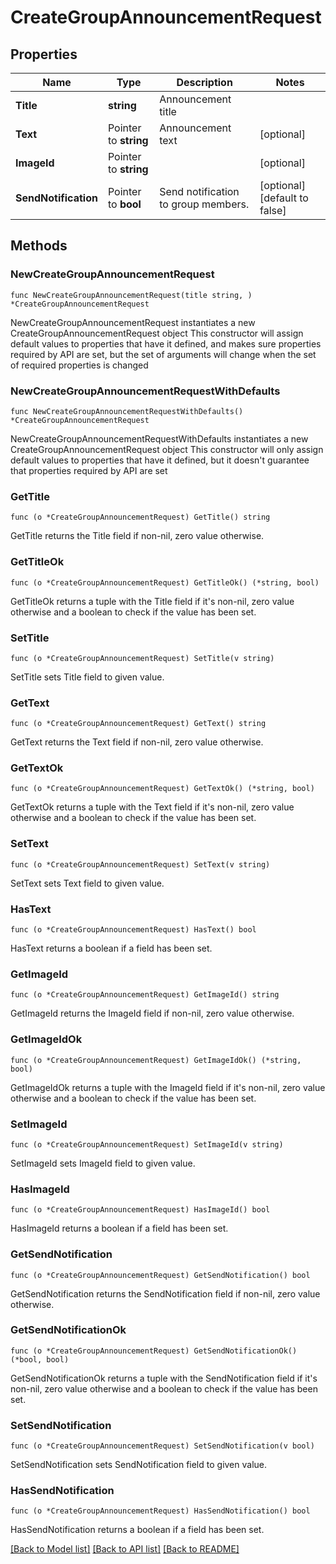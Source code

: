 # CreateGroupAnnouncementRequest

## Properties

Name | Type | Description | Notes
------------ | ------------- | ------------- | -------------
**Title** | **string** | Announcement title | 
**Text** | Pointer to **string** | Announcement text | [optional] 
**ImageId** | Pointer to **string** |  | [optional] 
**SendNotification** | Pointer to **bool** | Send notification to group members. | [optional] [default to false]

## Methods

### NewCreateGroupAnnouncementRequest

`func NewCreateGroupAnnouncementRequest(title string, ) *CreateGroupAnnouncementRequest`

NewCreateGroupAnnouncementRequest instantiates a new CreateGroupAnnouncementRequest object
This constructor will assign default values to properties that have it defined,
and makes sure properties required by API are set, but the set of arguments
will change when the set of required properties is changed

### NewCreateGroupAnnouncementRequestWithDefaults

`func NewCreateGroupAnnouncementRequestWithDefaults() *CreateGroupAnnouncementRequest`

NewCreateGroupAnnouncementRequestWithDefaults instantiates a new CreateGroupAnnouncementRequest object
This constructor will only assign default values to properties that have it defined,
but it doesn't guarantee that properties required by API are set

### GetTitle

`func (o *CreateGroupAnnouncementRequest) GetTitle() string`

GetTitle returns the Title field if non-nil, zero value otherwise.

### GetTitleOk

`func (o *CreateGroupAnnouncementRequest) GetTitleOk() (*string, bool)`

GetTitleOk returns a tuple with the Title field if it's non-nil, zero value otherwise
and a boolean to check if the value has been set.

### SetTitle

`func (o *CreateGroupAnnouncementRequest) SetTitle(v string)`

SetTitle sets Title field to given value.


### GetText

`func (o *CreateGroupAnnouncementRequest) GetText() string`

GetText returns the Text field if non-nil, zero value otherwise.

### GetTextOk

`func (o *CreateGroupAnnouncementRequest) GetTextOk() (*string, bool)`

GetTextOk returns a tuple with the Text field if it's non-nil, zero value otherwise
and a boolean to check if the value has been set.

### SetText

`func (o *CreateGroupAnnouncementRequest) SetText(v string)`

SetText sets Text field to given value.

### HasText

`func (o *CreateGroupAnnouncementRequest) HasText() bool`

HasText returns a boolean if a field has been set.

### GetImageId

`func (o *CreateGroupAnnouncementRequest) GetImageId() string`

GetImageId returns the ImageId field if non-nil, zero value otherwise.

### GetImageIdOk

`func (o *CreateGroupAnnouncementRequest) GetImageIdOk() (*string, bool)`

GetImageIdOk returns a tuple with the ImageId field if it's non-nil, zero value otherwise
and a boolean to check if the value has been set.

### SetImageId

`func (o *CreateGroupAnnouncementRequest) SetImageId(v string)`

SetImageId sets ImageId field to given value.

### HasImageId

`func (o *CreateGroupAnnouncementRequest) HasImageId() bool`

HasImageId returns a boolean if a field has been set.

### GetSendNotification

`func (o *CreateGroupAnnouncementRequest) GetSendNotification() bool`

GetSendNotification returns the SendNotification field if non-nil, zero value otherwise.

### GetSendNotificationOk

`func (o *CreateGroupAnnouncementRequest) GetSendNotificationOk() (*bool, bool)`

GetSendNotificationOk returns a tuple with the SendNotification field if it's non-nil, zero value otherwise
and a boolean to check if the value has been set.

### SetSendNotification

`func (o *CreateGroupAnnouncementRequest) SetSendNotification(v bool)`

SetSendNotification sets SendNotification field to given value.

### HasSendNotification

`func (o *CreateGroupAnnouncementRequest) HasSendNotification() bool`

HasSendNotification returns a boolean if a field has been set.


[[Back to Model list]](../README.md#documentation-for-models) [[Back to API list]](../README.md#documentation-for-api-endpoints) [[Back to README]](../README.md)


